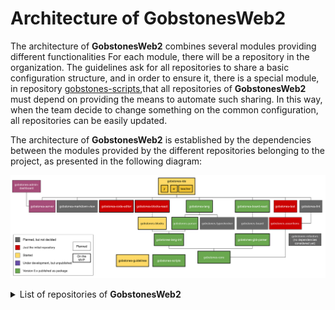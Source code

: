 # **Architecture of **GobstonesWeb2**** 
The architecture of **GobstonesWeb2** combines several modules providing different functionalities
For each module, there will be a repository in the organization.
The guidelines ask for all repositories to share a basic configuration structure, and in order to ensure it, there is a special module, in repository [gobstones-scripts](https://github.com/gobstones/gobstones-scripts),that all repositories of **GobstonesWeb2** must depend on providing the means to automate such sharing. 
In this way, when the team decide to change something on the common configuration, all repositories can be easily updated.

The architecture of **GobstonesWeb2** is established by the dependencies between the modules provided by the different repositories belonging to the project, as presented in the following diagram:

![GobstonesWeb2 Architecture Diagram](https://github.com/gobstones/.github/blob/new-readme/diagram-of-components.svg)

<details>
<summary>List of repositories of <b>GobstonesWeb2</b></summary>
<p>

The complete list of repositories to be used on **GobstonesWeb2** (either planned or under development).
* [`gobstones-admin-dashboard`](https://github.com/gobstones/gobstones/gobstones-admin-dashboard), a dashboard for the Gobstones server, 
* [`gobstones-assertions`](https://github.com/gobstones/gobstones/gobstones-assertions), a static and semantic code analyzer for Gobstones langauge, 
* [`gobstones-blocks`](https://github.com/gobstones/gobstones-blocks), a framework agnostic Gobstones Blockly component, 
* [`gobstones-blocks-react`](https://github.com/gobstones/gobstones/gobstones-blocks-react), the REACT layer over gobstones-blocks,
* [`gobstones-board`](https://github.com/gobstones/gobstones/gobstones-board), a representation for Gobstones boards,
* [`gobstones-board-react`](https://github.com/gobstones/gobstones/gobstones-board-react), the REACT layer over the gobstones-board,
* [`gobstones-code-editor`](https://github.com/gobstones/gobstones/gobstones-code-editor), a code editor to use with Gobstones,
* [`gobstones-core`](https://github.com/gobstones/gobstones-core), a set of utility tools used through all GobstonesWeb2 repositories,
* [`gobstones-ide`](https://github.com/gobstones/gobstones-ide), the IDE component, with the actual enviornment, 
* [`gobstones-gbb-parser`](https://github.com/gobstones/gobstones-gbb-parser), a parser/printer for GBB (Gobstones Board) file format,
* [`gobstones-guidelines`](https://github.com/gobstones/gobstones/gobstones-guidelines), fundamental documentation to contribute to GobstonesWeb2,
* [`gobstones-lang`](https://github.com/gobstones/gobstones/gobstones-lang), a compiler for Gobstones language,
* [`gobstones-lang-intl`](https://github.com/gobstones/gobstones-lang-intl), translation for Gobstones language built-ins and keywords, 
* [`gobstones-lint`](https://github.com/gobstones/gobstones/gobstones-lint), a linter for Gobstones language,
* [`gobstones-markdown-view`](https://github.com/gobstones/gobstones/gobstones-markdown-view), a markdown viewer for Gobstones,
* [`gobstones-parser`](https://github.com/gobstones/gobstones-parser), a parser for Gobstones language v3.12,
* [`gobstones-refactors`](https://github.com/gobstones/gobstones/gobstones-refactors), a refactoring tool for Gobstones language
* [`gobstones-scripts`](https://github.com/gobstones/gobstones-scripts), common configuration for all GobstonesWeb2 repositories
* [`gobstones-server`](https://github.com/gobstones/gobstones/gobstones-server), the Gobstones server,
* [`gobstones-test`](https://github.com/gobstones/gobstones/gobstones-test), a unit testing framework for Gobstones language,
* [`gobstones-typechecker`](https://github.com/gobstones/gobstones/gobstones-typechecker), a typechecker for Gobstones language.

Not in the diagram:
* [`gobstones-api-docs`](https://github.com/gobstones/gobstones/gobstones-api-docs), an API Docs web page for GobstonesWeb (does not appear in the diagram),
* [`template-gobstones-typescript-library`](https://github.com/gobstones/gobstones/template-gobstones-typescript-library), a template project to create new typescript languages for the Gobstones platform (does not appear in the diagram).
<details>
<summary>To determine</summary>
<p>

These repositories have to be determined about their purpose.
* `gobstones-board-react-refactor` - Refactoring of the gobstones-board-react proyect (lmattera)
* `gobstones-classroom-server` - API for the administration of Gobstones courses and tracking of students' progress (JuanEscalada)
* `gobstones-backoffice` - Gobstones Backoffice Client (JuanEscalada)
</p>
</details>
</p>
</details>
